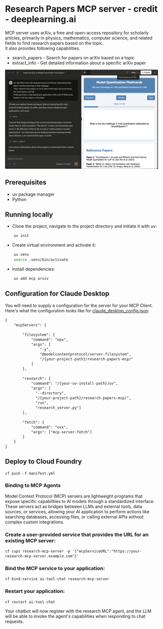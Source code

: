 # Research Papers MCP server - credit - deeplearning.ai

MCP server uses arXiv, a free and open-access repository for scholarly articles, primarily in physics, mathematics, computer science, and related fields to find research papers based on the topic.  
It also provides following capabilities.
- search_papers - Search for papers on arXiv based on a topic
- extract_info - Get detailed information about a specific arXiv paper

![Sample](images/claude-python-agent.png)

## Prerequisites
* uv package manager
* Python

## Running locally
* Clone the project, navigate to the project directory and initiate it with uv:
```bash
    uv init
```
* Create virtual environment and activate it:
```bash
    uv venv
    source .venv/bin/activate
```
* Install dependencies:
```bash
    uv add mcp arxiv
```

## Configuration for Claude Desktop

You will need to supply a configuration for the server for your MCP Client. Here's what the configuration looks like for [claude_desktop_config.json](https://modelcontextprotocol.io/quickstart/user):

```
{
    "mcpServers": {
        
        "filesystem": {
            "command": "npx",
            "args": [
                "-y",
                "@modelcontextprotocol/server-filesystem",
                "/{your-project-path}/research-papers-mcp/"
            ]
        },
        
        "research": {
            "command": "/{your-uv-install-path}/uv",
            "args": [
              "--directory",
              "/{your-project-path}/research-papers-mcp/",
              "run",
              "research_server.py"]
        },
        
        "fetch": {
            "command": "uvx",
            "args": ["mcp-server-fetch"]
        }
    }
}
```

## Deploy to Cloud Foundry
```
cf push -f manifest.yml
```
### Binding to MCP Agents
Model Context Protocol (MCP) servers are lightweight programs that expose specific capabilities to AI models through a standardized interface. These servers act as bridges between LLMs and external tools, data sources, or services, allowing your AI application to perform actions like searching databases, accessing files, or calling external APIs without complex custom integrations.

### Create a user-provided service that provides the URL for an existing MCP server:
```
cf cups research-mcp-server -p '{"mcpServiceURL":"https://your-research-mcp-server.example.com"}'
```
### Bind the MCP service to your application:
```
cf bind-service ai-tool-chat research-mcp-server
```
### Restart your application:
```
cf restart ai-tool-chat
```
Your chatbot will now register with the research MCP agent, and the LLM will be able to invoke the agent's capabilities when responding to chat requests.









